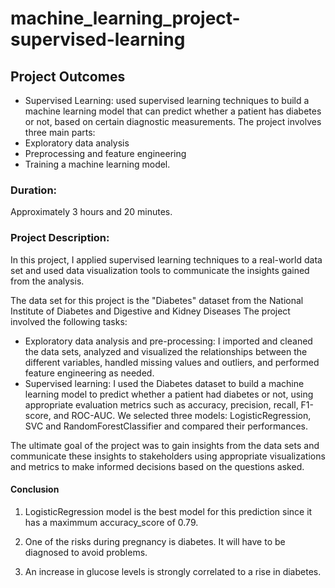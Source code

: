 # machine_learning_project-supervised-learning

## Project Outcomes
- Supervised Learning: used supervised learning techniques to build a machine learning model that can predict whether a patient has diabetes or not, based on certain diagnostic measurements.
The project involves three main parts:
- Exploratory data analysis
- Preprocessing and feature engineering
- Training a machine learning model. 
### Duration:
Approximately 3 hours and 20 minutes.
### Project Description:
In this project, I applied supervised learning techniques to a real-world data set and used data visualization tools to communicate the insights gained from the analysis.

The data set for this project is the "Diabetes" dataset from the National Institute of Diabetes and Digestive and Kidney Diseases 
The project involved the following tasks:

-	Exploratory data analysis and pre-processing: I imported and cleaned the data sets, analyzed and visualized the relationships between the different variables, handled missing values and outliers, and performed feature engineering as needed.
-	Supervised learning: I used the Diabetes dataset to build a machine learning model to predict whether a patient had diabetes or not, using appropriate evaluation metrics such as accuracy, precision, recall, F1-score, and ROC-AUC. We selected three models: LogisticRegression, SVC and RandomForestClassifier and compared their performances.

The ultimate goal of the project was to gain insights from the data sets and communicate these insights to stakeholders using appropriate visualizations and metrics to make informed decisions based on the questions asked.

#### Conclusion
1. LogisticRegression model is the best model for this prediction since it has a maximmum accuracy_score of 0.79.

2. One of the risks during pregnancy is diabetes. It will have to be diagnosed to avoid problems.

3. An increase in glucose levels is strongly correlated to a rise in diabetes.
